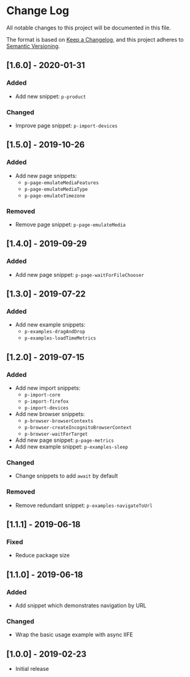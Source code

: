 # Change Log

All notable changes to this project will be documented in this file.

The format is based on [Keep a Changelog](https://keepachangelog.com/en/1.0.0/),
and this project adheres to [Semantic Versioning](https://semver.org/spec/v2.0.0.html).

## [1.6.0] - 2020-01-31

### Added

- Add new snippet: `p-product`

### Changed

- Improve page snippet: `p-import-devices`

## [1.5.0] - 2019-10-26

### Added

- Add new page snippets:
  - `p-page-emulateMediaFeatures`
  - `p-page-emulateMediaType`
  - `p-page-emulateTimezone`

### Removed

- Remove page snippet: `p-page-emulateMedia`

## [1.4.0] - 2019-09-29

### Added

- Add new page snippet: `p-page-waitForFileChooser`

## [1.3.0] - 2019-07-22

### Added

- Add new example snippets:
  - `p-examples-dragAndDrop`
  - `p-examples-loadTimeMetrics`

## [1.2.0] - 2019-07-15

### Added

- Add new import snippets:
  - `p-import-core`
  - `p-import-firefox`
  - `p-import-devices`
- Add new browser snippets:
  - `p-browser-browserContexts`
  - `p-browser-createIncognitoBrowserContext`
  - `p-browser-waitForTarget`
- Add new page snippet: `p-page-metrics`
- Add new example snippet: `p-examples-sleep`

### Changed

- Change snippets to add `await` by default

### Removed

- Remove redundant snippet: `p-examples-navigateToUrl`

## [1.1.1] - 2019-06-18

### Fixed

- Reduce package size

## [1.1.0] - 2019-06-18

### Added

- Add snippet which demonstrates navigation by URL

### Changed

- Wrap the basic usage example with async IIFE

## [1.0.0] - 2019-02-23

- Initial release
